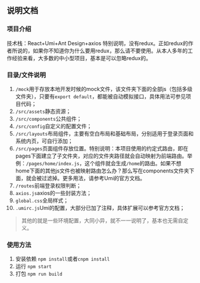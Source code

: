 ## 说明文档

### 项目介绍

技术栈：React+Umi+Ant Design+axios
特别说明，没有redux。正如redux的作者所说的，如果你不知道你为什么要用redux，那么请不要使用。从本人多年的工作经验来看，大多数的中小型项目，基本是可以忽略redux的。

### 目录/文件说明
1. `/mock`用于存放本地开发时候的mock文件，该文件夹下面的全部js（包括多级文件夹），只要有`export default`，都能被自动模拟接口，具体用法可参见项目代码；
2. `/src/assets`静态资源；
3. `/src/components`公共组件；
4. `/src/config`自定义的配置文件；
5. `/src/layouts`布局组件，主要有空白布局和基础布局，分别适用于登录页面和系统内页，可自行添加；
6. `/src/pages`页面组件存放位置。特别说明：本项目使用的约定式路由，即在pages下面建立了子文件夹，对应的文件夹路径就会自动映射为前端路由。举例：`/pages/home/index.js`，这个组件就会生成`/home`的路由。如果不想home下面的其他js文件也被映射路由怎么办？那么写在components文件夹下面，就会被过滤掉。更多用法，请参考Umi的官方文档。
7. `/routes`前端登录权限判断；
8. `axios.js`axios的一些封装方法；
9. `global.css`全局样式；
10. `.umirc.js`Umi的配置，大部分已加了注释，具体扩展可以参考官方文档；

> 其他的就是一些环境配置，大同小异，就不一一说明了，基本也无需自定义。

### 使用方法
1. 安装依赖 `npm install`或者`cnpm install`
2. 运行 `npm start`
3. 打包 `npm run build`